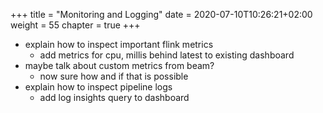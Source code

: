 +++
title = "Monitoring and Logging"
date = 2020-07-10T10:26:21+02:00
weight = 55
chapter = true
+++

- explain how to inspect important flink metrics
  - add metrics for cpu, millis behind latest to existing dashboard
- maybe talk about custom metrics from beam?
  - now sure how and if that is possible
- explain how to inspect pipeline logs
  - add log insights query to dashboard
